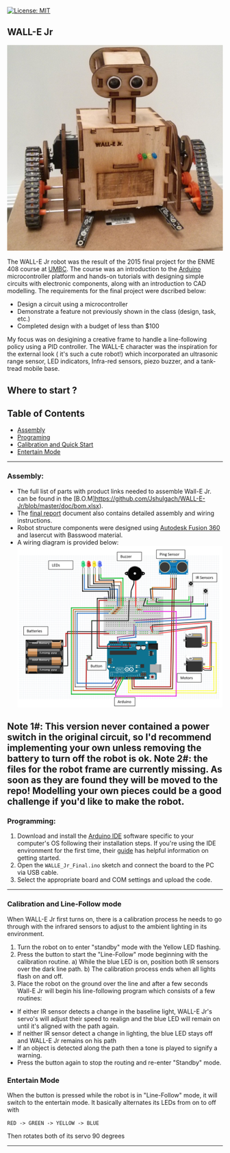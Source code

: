 [![License: MIT](https://img.shields.io/badge/License-MIT-green.svg)](https://opensource.org/licenses/MIT)
## WALL-E Jr
![](https://github.com/Jshulgach/WALL-E-Jr/blob/main/doc/walle-jr.png)

The WALL-E Jr robot was the result of the 2015 final project for the ENME 408 course at [UMBC](https://me.umbc.edu/). The course was an introduction to the [Arduino](https://www.arduino.cc/) microcontroller platform and hands-on tutorials with designing simple circuits with electronic components, along with an introduction to CAD modelling. The requirements for the final project were dscribed below:

+ Design a circuit using a microcontroller
+ Demonstrate a feature not previously shown in the class (design, task, etc.)
+ Completed design with a budget of less than $100

My focus was on desigining a creative frame to handle a line-following policy using a PID controller. The WALL-E character was the inspiration for the external look ( it's such a cute robot!) which incorporated an ultrasonic range sensor, LED indicators, Infra-red sensors, piezo buzzer, and a tank-tread mobile base.

## Where to start ? 

Table of Contents
---
+ [Assembly](#assembly)
+ [Programing](#programming)
+ [Calibration and Quick Start](#quick-start)
+ [Entertain Mode](#entertain)

---

<a name="assembly"/>

### Assembly:

   + The full list of parts with product links needed to assemble Wall-E Jr. can be found in the [B.O.M]https://github.com/Jshulgach/WALL-E-Jr/blob/master/doc/bom.xlsx).
   + The [final report](https://github.com/Jshulgach/WALL-E-Jr/blob/main/doc/ENME_408_Project_Report_Jonathan_Shulgach.pdf) document also contains detailed assembly and wiring instructions. 
   + Robot structure components were designed using [Autodesk Fusion 360](https://www.autodesk.com/products/fusion-360/overview?term=1-YEAR&tab=subscription) and lasercut with Basswood material.
   + A wiring diagram is provided below:
   ![alt](https://github.com/Jshulgach/WALL-E-Jr/blob/main/doc/wiring.png)

Note 1#: This version never contained a power switch in the original circuit, so I'd recommend implementing your own unless removing the battery to turn off the robot is ok.
Note 2#: the files for the robot frame are currently missing. As soon as they are found they will be moved to the repo! Modelling your own pieces could be a good challenge if you'd like to make the robot.
---


<a name="programming"/>

### Programming:

1. Download and install the [Arduino IDE](https://www.arduino.cc/en/software) software specific to your computer's OS following their installation steps. If you're using the IDE environment for the first time, their [guide](https://www.arduino.cc/en/Guide/Environment) has helpful information on getting started.
2. Open the `WALLE_Jr_Final.ino` sketch and connect the board to the PC via USB cable.
3. Select the appropriate board and COM settings and upload the code.

---

<a name="quick-start"/>

### Calibration and Line-Follow mode

When WALL-E Jr first turns on, there is a calibration process he needs to go through with the infrared sensors to adjust to the ambient lighting in its environment.

1) Turn the robot on to enter "standby" mode with the Yellow LED flashing.
2) Press the button to start the "Line-Follow" mode beginning with the calibration routine.
  a) While the blue LED is on, position both IR sensors over the dark line path.
  b) The calibration process ends when all lights flash on and off.
3) Place the robot on the ground over the line and after a few seconds Wall-E Jr will begin his line-following program which consists of a few routines:
  + If either IR sensor detects a change in the baseline light, WALL-E Jr's servo's will adjust their speed to realign and the blue LED will remain on until it's aligned with the path again.
  + If neither IR sensor detect a change in lighting, the blue LED stays off and WALL-E Jr remains on his path
  + If an object is detected along the path then a tone is played to signify a warning.
  + Press the button again to stop the routing and re-enter "Standby" mode.

<a name="entertain"/>

### Entertain Mode

When the button is pressed while the robot is in "Line-Follow" mode, it will switch to the entertain mode. It basically alternates its LEDs from on to off with 
```
RED -> GREEN -> YELLOW -> BLUE 
```
Then rotates both of its servo 90 degrees

--- 

<!---------------------------------------------------------------------
   References
---------------------------------------------------------------------->
